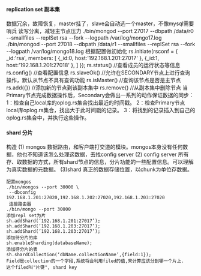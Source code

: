 #### replication set 副本集
数据冗余，故障恢复，master挂了，slave会自动选一个master，不像mysql需要哨兵
读写分离，减轻主节点压力
./bin/mongod --port 27017 --dbpath /data/r0 --smallfiles --replSet rsa --fork --logpath /var/log/mongo17.log
./bin/mongod --port 27018 --dbpath /data/r1 --smallfiles --replSet rsa --fork --logpath /var/log/mongo18.log
根据配置做初始化
rs.initiate(rsconf = {
    _id:'rsa',
    members:
    [
        {_id:0,
        host:'192.168.1.201:27017'
        },
        {_id:1,
        host:'192.168.1.201:27018'
        },
    ]
});
rs.status()   //查看成员的运行状态等信息
rs.config()    //查看配置信息
rs.slaveOk()  //允许在SECONDARY节点上进行查询操作，默认从节点不具有查询功能
rs.isMaster()  //查询该节点是否是主节点
rs.add({})   //添加新的节点到该副本集中
rs.remove()   //从副本集中删除节点
当Primary节点完成数据操作后，Secondary会做出一系列的动作保证数据的同步：
1：检查自己local库的oplog.rs集合找出最近的时间戳。
2：检查Primary节点local库oplog.rs集合，找出大于此时间戳的记录。
3：将找到的记录插入到自己的oplog.rs集合中，并执行这些操作。

#### shard 分片
构造
(1) mongos
数据路由，和客户端打交道的模块。mongos本身没有任何数据，他也不知道该怎么处理这数据，去找config server
(2) config server
所有存、取数据的方式，所有shard节点的信息，分片功能的一些配置信息。可以理解为真实数据的元数据。
(3)shard
真正的数据存储位置，以chunk为单位存数据。
```
配置mongos
./bin/mongos --port 30000 \
 --dbconfig 192.168.1.201:27020,192.168.1.202:27020,192.168.1.203:27020
 连接路由器
./bin/mongo --port 30000
添加repl set为片
sh.addShard(‘192.168.1.201:27017’);
sh.addShard(‘192.168.1.203:27017’);
sh.addShard(‘192.168.1.203:27017’);
添加待分片的库
sh.enableSharding(databaseName);
添加待分片的表
sh.shardCollection(‘dbName.collectionName’,{field:1});
Field是collection的一个字段,系统将会利用filed的值,来计算应该分到哪一个片上.
这个filed叫"片键", shard key
```
